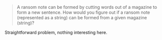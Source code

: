 > A ransom note can be formed by cutting words out of a magazine to form a new sentence. How would you figure out if a ransom note (represented as a string) can be formed from a given magazine (string)?

Straightforward problem, nothing interesting here.
